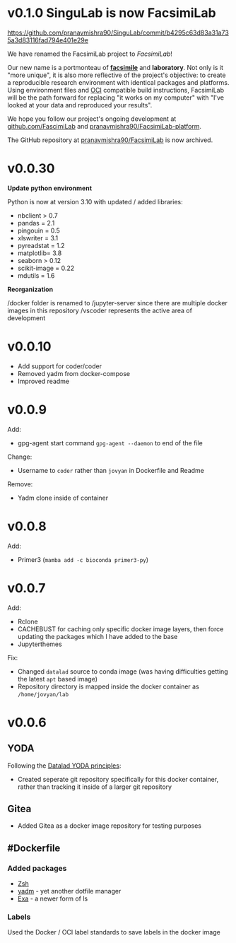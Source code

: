 # v0.1.0 SinguLab is now FacsimiLab

https://github.com/pranavmishra90/SinguLab/commit/b4295c63d83a31a735a3d83116fad794e401e29e

We have renamed the FacsimiLab project to _FacsimiLab_!

Our new name is a portmonteau of [**facsimile**](https://www.merriam-webster.com/dictionary/facsimile) and **laboratory**. Not only is it "more unique", it is also more reflective of the project's objective: to create a reproducible research environment with identical packages and platforms. Using environment files and [OCI](https://opencontainers.org/) compatible build instructions, FacsimiLab will be the path forward for replacing "it works on my computer" with "I've looked at your data and reproduced your results".

We hope you follow our project's ongoing development at [github.com/FascimiLab](https://github.com/FacsimiLab) and [pranavmishra90/FacsimiLab-platform](https://github.com/pranavmishra90/FacsimiLab-platform).

The GitHub repository at [pranavmishra90/FacsimiLab](https://github.com/pranavmishra90/FacsimiLab) is now archived.

# v0.0.30

**Update python environment**

Python is now at version 3.10 with updated / added libraries:

- nbclient > 0.7
- pandas = 2.1
- pingouin = 0.5
- xlswriter = 3.1
- pyreadstat = 1.2
- matplotlib= 3.8
- seaborn > 0.12
- scikit-image = 0.22
- mdutils = 1.6

**Reorganization**

/docker folder is renamed to /jupyter-server since there are multiple docker images in this repository
/vscoder represents the active area of development

# v0.0.10

- Add support for coder/coder
- Removed yadm from docker-compose
- Improved readme

# v0.0.9

Add:

- gpg-agent start command `gpg-agent --daemon` to end of the file

Change:

- Username to `coder` rather than `jovyan` in Dockerfile and Readme

Remove:

- Yadm clone inside of container

# v0.0.8

Add:

- Primer3 (`mamba add -c bioconda primer3-py`)

# v0.0.7

Add:

- Rclone
- CACHEBUST for caching only specific docker image layers, then force updating the packages which I have added to the base
- Jupyterthemes

Fix:

- Changed `datalad` source to conda image (was having difficulties getting the latest `apt` based image)
- Repository directory is mapped inside the docker container as `/home/jovyan/lab`

# v0.0.6

## YODA

Following the [Datalad YODA principles](https://f1000research.com/posters/7-1965):

- Created seperate git repository specifically for this docker container, rather than tracking it inside of a larger git repository

## Gitea

- Added Gitea as a docker image repository for testing purposes

## #Dockerfile

### Added packages

- [Zsh](https://www.zsh.org/)
- [yadm](https://github.com/TheLocehiliosan/yadm) - yet another dotfile manager
- [Exa](https://the.exa.website/) - a newer form of ls

### Labels

Used the Docker / OCI label standards to save labels in the docker image
